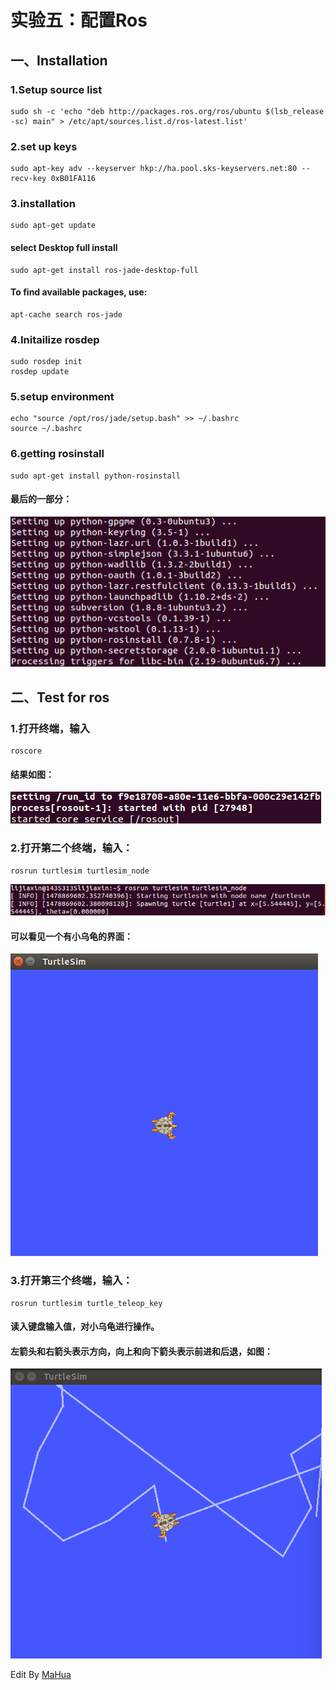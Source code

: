 <style id="custom" type="text/css"></style></head>
<body marginheight="0"><h1>实验五：配置Ros</h1>
<h2>一、Installation</h2>
<h3>1.Setup source list</h3>
<pre><code>sudo sh -c 'echo "deb http://packages.ros.org/ros/ubuntu $(lsb_release -sc) main" &gt; /etc/apt/sources.list.d/ros-latest.list'</code></pre>
<h3>2.set up keys</h3>
<pre><code>sudo apt-key adv --keyserver hkp://ha.pool.sks-keyservers.net:80 --recv-key 0xB01FA116</code></pre>
<h3>3.installation</h3>
<pre><code>sudo apt-get update</code></pre>
<h4>select Desktop full install</h4>
<pre><code>sudo apt-get install ros-jade-desktop-full</code></pre>
<h4>To find available packages, use:</h4>
<pre><code>apt-cache search ros-jade</code></pre>
<h3>4.Initailize rosdep</h3>
<pre><code>sudo rosdep init
rosdep update</code></pre>
<h3>5.setup environment</h3>
<pre><code>echo "source /opt/ros/jade/setup.bash" &gt;&gt; ~/.bashrc
source ~/.bashrc</code></pre>
<h3>6.getting rosinstall</h3>
<pre><code>sudo apt-get install python-rosinstall</code></pre>
<h4>最后的一部分：</h4>
<p><img src="last.png" alt="">

</p>
<h2>二、Test for ros</h2>
<h3>1.打开终端，输入</h3>
<pre><code>roscore</code></pre>
<h4>结果如图：</h4>
<p><img src="result1.png" alt="">

</p>
<h3>2.打开第二个终端，输入：</h3>
<pre><code>rosrun turtlesim turtlesim_node</code></pre>
<p><img src="fig.png" alt="">

</p>
<h4>可以看见一个有小乌龟的界面：</h4>
<p><img src="result2.png" alt="">
</p>
<h3>3.打开第三个终端，输入：</h3>
<pre><code>rosrun turtlesim turtle_teleop_key</code></pre>
<h4>读入键盘输入值，对小乌龟进行操作。</h4>
<h4>左箭头和右箭头表示方向，向上和向下箭头表示前进和后退，如图：</h4>
<p><img src="result3.png" alt="">



</p>
<p>Edit By <a href="http://mahua.jser.me">MaHua</a></p>
</body></html>
